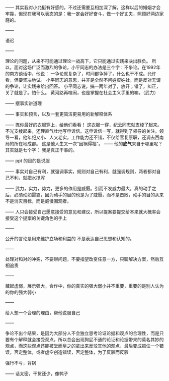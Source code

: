 ——
其实我对小允挺有好感的，不过还需要互相加深了解，这样以后的婚姻才会牢靠，但现在我可以表态的是：我一定会好好奋斗，做一个好丈夫，照顾好两边家庭的。

——

语迟

——

理论的问题，从来不可能通过理论一战高下，它只能通过实践来决出胜负。
所以，面对这场广泛而激烈的争论，小平同志的办法是三个字：不争论。在1992年的南方谈话中，他说：
一争论就复杂了，时间都争掉了，什么也干不成。允许看，但要坚决地试。
小平同志的意思，并非是全然不问姓资姓社，而是反对无谓的争论，让实践来给出回答。
小平同志说，搞一两年对了，放开；错了，纠正，关了就是了。怕什么。
黄河路再喧闹，也是掌握在社会主义手里的嘛。（武力）

——
摆事实讲道理

——
事实和预言，以及一套更简洁更易用的新解释体系

——
拣你最好的衣服穿上，给他们看看！
这衣服一穿，纪云同志就支棱了起来。不光支棱起来，还理直气壮地写申诉信。这申诉信一写，就得到了领导的关注。领导一看，他年纪又小、人又老实，工作能力还不错，不仅给官复原职，还调去西南局的所在地成都。
这是他人生又一次“因祸得福”。
——
他的**底气**来自于哪里呢？其实就是七个字：
我是真正干事的。

——
ppt 的目的是说服

——
事实对自己有利，就强调事实，规则对自己有利，就强调规则，两者都对自己不利，就把水搅浑

——
武力，实力，势力，更多的作用是威慑。引而不发威力最大，真的动手之后，必须动如雷霆，因为动手的目的也是为了威慑，而不是击败，动手的目的从来不是消灭目标，而是威慑围观者。

——
人只会接受自己愿意接受的意见和建议，所以提案要提交给本来就大概率会接受这个提案的关键角色的手上

——

 公开的言论是用来维护立场和利益的 不是表达自己思想和认知的。

——

处理对和对的冲突，不要聊问题，不要指望改变任意一方，只聊解决方案，然后互相追责

——

藏起虚弱，展示强大，合作中，你的真实的强大弱小并不重要，重要的是别人认为的你的强大弱小

——

给人想一个合理的理由，帮他说服自己

——

争论不出个结果，是因为大部分人不会独立思考论证论据和观点的合理性，而是只要有个解释就会接受观点，所以总会出现狗屁不通的论证和论据带来的莫名其妙的观点，而这些观点还能被堂而皇之的拿出来反驳其他的观点，最后变成抓住一个错误，否定整体，或者虚空创造错误，否定整体，为了反驳而反驳

强行不亏，背锅

——
话太密，干货还少，像鸭子
